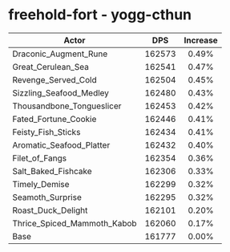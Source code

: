 # freehold-fort - yogg-cthun
| Actor | DPS | Increase |
|---|:---:|:---:|
|Draconic_Augment_Rune|162573|0.49%|
|Great_Cerulean_Sea|162541|0.47%|
|Revenge_Served_Cold|162504|0.45%|
|Sizzling_Seafood_Medley|162480|0.43%|
|Thousandbone_Tongueslicer|162453|0.42%|
|Fated_Fortune_Cookie|162446|0.41%|
|Feisty_Fish_Sticks|162434|0.41%|
|Aromatic_Seafood_Platter|162432|0.40%|
|Filet_of_Fangs|162354|0.36%|
|Salt_Baked_Fishcake|162306|0.33%|
|Timely_Demise|162299|0.32%|
|Seamoth_Surprise|162295|0.32%|
|Roast_Duck_Delight|162101|0.20%|
|Thrice_Spiced_Mammoth_Kabob|162060|0.17%|
|Base|161777|0.00%|
